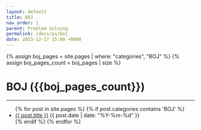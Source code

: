 ```yaml
---
layout: default
title: BOJ
nav_order: 1
parent: Problem Solving
permalink: /docs/ps/boj
date: 2023-12-17 15:00 +0900
---
```


{% assign boj_pages = site.pages | where: "categories", "BOJ" %}
{% assign boj_pages_count = boj_pages | size %}

# BOJ ({{boj_pages_count}})

<hr>

<ul class="category-item">
    {% for post in site.pages %}
        {% if post.categories contains 'BOJ' %}
            <li>
                <a href="{{ site.url }}{{ post.url }}">{{ post.title }}</a>
                <span class="metadata">{{ post.date | date: "%Y-%m-%d" }}</span>
            </li>
        {% endif %}
    {% endfor %}
</ul>

